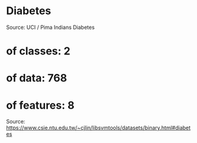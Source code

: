 # Diabetes

Source: UCI / Pima Indians Diabetes
# of classes: 2
# of data: 768
# of features: 8

Source: https://www.csie.ntu.edu.tw/~cjlin/libsvmtools/datasets/binary.html#diabetes
